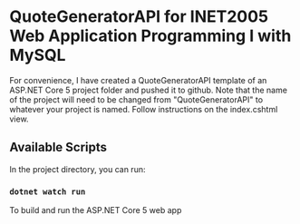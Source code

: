 # QuoteGeneratorAPI for INET2005 Web Application Programming I with MySQL

For convenience, I have created a QuoteGeneratorAPI template of an ASP.NET Core 5 project folder and pushed it to github. Note that the name of the project will need to be changed from "QuoteGeneratorAPI" to whatever your project is named. Follow instructions on the index.cshtml view.

## Available Scripts

In the project directory, you can run:

### `dotnet watch run`

To build and run the ASP.NET Core 5 web app